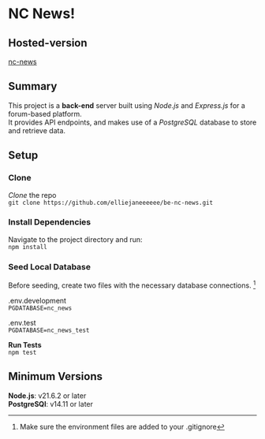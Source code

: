 # NC News!

## Hosted-version  
[nc-news](https://be-nc-news-2e46.onrender.com)  

## Summary  
This project is a **back-end** server built using *Node.js* and *Express.js* for a forum-based platform.  
It provides API endpoints, and makes use of a *PostgreSQL* database to store and retrieve data.  

## Setup  

### **Clone**  
*Clone* the repo  
`git clone https://github.com/elliejaneeeeee/be-nc-news.git`  

### **Install Dependencies**  
Navigate to the project directory and run:  
`npm install`  

### **Seed Local Database**  
Before seeding, create two files with the necessary database connections. [^1]  

.env.development  
`PGDATABASE=nc_news`

.env.test  
`PGDATABASE=nc_news_test`  

**Run Tests**  
`npm test`  

## Minimum Versions  
**Node.js**: v21.6.2 or later  
**PostgreSQl**: v14.11 or later  

[^1]: Make sure the environment files are added to your .gitignore